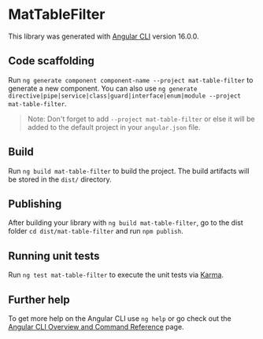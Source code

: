 # MatTableFilter

This library was generated with [Angular CLI](https://github.com/angular/angular-cli) version 16.0.0.

## Code scaffolding

Run `ng generate component component-name --project mat-table-filter` to generate a new component. You can also use `ng generate directive|pipe|service|class|guard|interface|enum|module --project mat-table-filter`.
> Note: Don't forget to add `--project mat-table-filter` or else it will be added to the default project in your `angular.json` file. 

## Build

Run `ng build mat-table-filter` to build the project. The build artifacts will be stored in the `dist/` directory.

## Publishing

After building your library with `ng build mat-table-filter`, go to the dist folder `cd dist/mat-table-filter` and run `npm publish`.

## Running unit tests

Run `ng test mat-table-filter` to execute the unit tests via [Karma](https://karma-runner.github.io).

## Further help

To get more help on the Angular CLI use `ng help` or go check out the [Angular CLI Overview and Command Reference](https://angular.io/cli) page.
